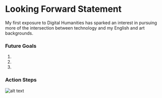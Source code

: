 # Looking Forward Statement

My first exposure to Digital Humanities has sparked an interest in pursuing more of the intersection between technology and my English and art backgrounds.

### Future Goals
1.

2. 

3. 
   
### Action Steps

![alt text](IMG_0123.jpeg)
